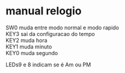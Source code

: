 # manual relogio

SW0 muda entre modo normal e modo rapido  
KEY3 sai da configuracao do tempo  
KEY2 muda hora  
KEY1 muda minuto  
KEY0 muda segundo  
  
LEDs9 e 8 indicam se é Am ou PM  
 
 
